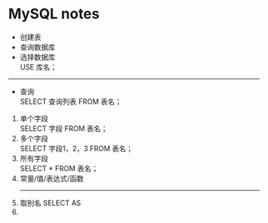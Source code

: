 # MySQL notes
* 创建表<br>
* 查询数据库<br>
* 选择数据库<br>
  USE 库名；
***********
* 查询<br>
SELECT 查询列表 FROM 表名；<br>
1. 单个字段<br>
   SELECT 字段 FROM 表名；<br>
2. 多个字段<br>
   SELECT 字段1，2，3 FROM 表名；<br>
3. 所有字段<br>
   SELECT * FROM 表名；<br>
4. 常量/值/表达式/函数
   ***
5. 取别名
   SELECT   AS
6. 